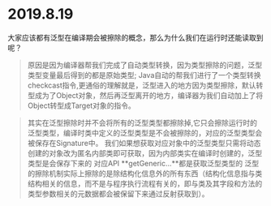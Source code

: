 # 2019.8.19
大家应该都有泛型在编译期会被擦除的概念，那么为什么我们在运行时还能读取到呢？
> 原因是因为编译器帮我们完成了自动类型转换，因为类型擦除的问题，泛型类型变量最后得到的都是原始类型; Java自动的帮我们进行了一个类型转换checkcast指令,更通俗的理解就是，泛型进入的地方因为类型擦除，默认转型成为了Object对象，然后再泛型离开的地方，编译器为我们自动加上了将Object转型成Target对象的指令。

> 其实在泛型擦除时并不会将所有的泛型类型都擦除掉,它只会擦除运行时的泛型类型，编译时类中定义的泛型类型是不会被擦除的，对应的泛型类型会被保存在Signature中。
> 我们如果想获取对应对象中的泛型类型只需将动态创建的对象改为匿名内部类即可获取，因为内部类实在编译时创建的，泛型类型是会保存下来的
> 对应API **getGeneric...**都是获取泛型类型的
> 泛型的擦除机制实际上擦除的是除结构化信息外的所有东西（结构化信息指与类结构相关的信息，而不是与程序执行流程有关的，即与类及其字段和方法的类型参数相关的元数据都会被保留下来通过反射获取到）。

